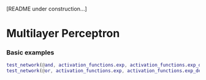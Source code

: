 [README under construction...]

# Multilayer Perceptron

### Basic examples

```matlab
test_network(@and, activation_functions.exp, activation_functions.exp_derived, 0.001, 0.5, 1)
test_network(@or, activation_functions.exp, activation_functions.exp_derived, 0.001, 0.5, 1)
```
